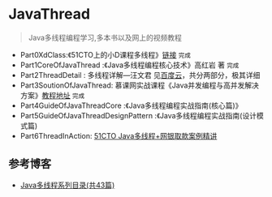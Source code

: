 # JavaThread
> Java多线程编程学习,多本书以及网上的视频教程

+ Part0XdClass:《51CTO上的小D课程多线程》[链接](http://edu.51cto.com/course/15466.html) `完成`
+ Part1CoreOfJavaThread :《Java多线程编程核心技术》高红岩 著 `完成`
+ Part2ThreadDetail : 多线程详解—汪文君  见[百度云](https://pan.baidu.com/disk/home#/all?vmode=list&path=%2F1.%E8%A7%86%E9%A2%91%E6%95%99%E7%A8%8B%2F27.Java%2F03.%E5%A4%9A%E7%BA%BF%E7%A8%8B%E4%B8%8E%E9%AB%98%E5%B9%B6%E5%8F%91)，共分两部分，极其详细
+ Part3SoutionOfJavaThread: 慕课网实战课程《Java并发编程与高并发解决方案》[教程地址](https://coding.imooc.com/class/195.html) `完成`
+ Part4GuideOfJavaThreadCore :《Java多线程编程实战指南(核心篇)》
+ Part5GuideOfJavaThreadDesignPattern :《Java多线程编程实战指南(设计模式篇)
+ Part6ThreadInAction: [51CTO Java多线程+网银取款案例精讲](http://edu.51cto.com/course/14312.html)

## 参考博客

+ [Java多线程系列目录(共43篇)](https://www.cnblogs.com/skywang12345/p/java_threads_category.html)


